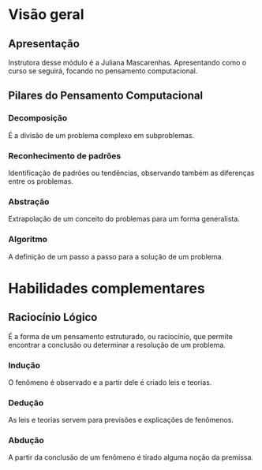 # Visão geral
## Apresentação
Instrutora desse módulo é a Juliana Mascarenhas. Apresentando como o curso se seguirá, focando no pensamento computacional.

## Pilares do Pensamento Computacional
### Decomposição
É a divisão de um problema complexo em subproblemas.

### Reconhecimento de padrões
Identificação de padrões ou tendências, observando também as diferenças entre os problemas.

### Abstração 
Extrapolação de um conceito do problemas para um forma generalista.

### Algoritmo
A definição de um passo a passo para a solução de um problema.

# Habilidades complementares
## Raciocínio Lógico
É a forma de um pensamento estruturado, ou raciocínio, que permite encontrar a conclusão ou determinar a resolução de um problema.

### Indução
O fenômeno é observado e a partir dele é criado leis e teorias.

### Dedução
As leis e teorias servem para previsões e explicações de fenômenos.

### Abdução
A partir da conclusão de um fenômeno é tirado alguma noção da premissa.
